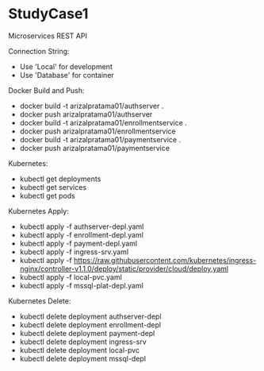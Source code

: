 # StudyCase1
Microservices REST API

Connection String:
- Use 'Local' for development
- Use 'Database' for container

Docker Build and Push:
- docker build -t arizalpratama01/authserver .
- docker push arizalpratama01/authserver
- docker build -t arizalpratama01/enrollmentservice .
- docker push arizalpratama01/enrollmentservice
- docker build -t arizalpratama01/paymentservice .
- docker push arizalpratama01/paymentservice

Kubernetes:
- kubectl get deployments
- kubectl get services
- kubectl get pods

Kubernetes Apply:
- kubectl apply -f authserver-depl.yaml
- kubectl apply -f enrollment-depl.yaml
- kubectl apply -f payment-depl.yaml
- kubectl apply -f ingress-srv.yaml
- kubectl apply -f https://raw.githubusercontent.com/kubernetes/ingress-nginx/controller-v1.1.0/deploy/static/provider/cloud/deploy.yaml
- kubectl apply -f local-pvc.yaml
- kubectl apply -f mssql-plat-depl.yaml

Kubernetes Delete:
- kubectl delete deployment authserver-depl
- kubectl delete deployment enrollment-depl
- kubectl delete deployment payment-depl
- kubectl delete deployment ingress-srv
- kubectl delete deployment local-pvc
- kubectl delete deployment mssql-depl
